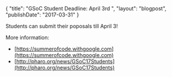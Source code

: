 {
"title": "GSoC Student Deadline: April 3rd ",
"layout": "blogpost",
"publishDate": "2017-03-31"
}

Students can submit their poposals till April 3!

More information:
- [https://summerofcode.withgoogle.com](https://summerofcode.withgoogle.com)
- [http://pharo.org/news/GSoC17Students](http://pharo.org/news/GSoC17Students)
